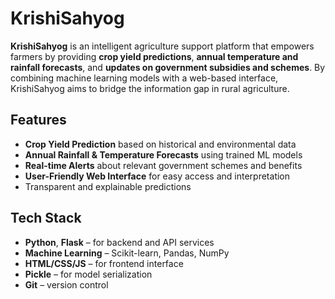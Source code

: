 # KrishiSahyog

**KrishiSahyog** is an intelligent agriculture support platform that empowers farmers by providing **crop yield predictions**, **annual temperature and rainfall forecasts**, and **updates on government subsidies and schemes**. By combining machine learning models with a web-based interface, KrishiSahyog aims to bridge the information gap in rural agriculture.

## Features
- **Crop Yield Prediction** based on historical and environmental data  
- **Annual Rainfall & Temperature Forecasts** using trained ML models  
- **Real-time Alerts** about relevant government schemes and benefits  
- **User-Friendly Web Interface** for easy access and interpretation  
- Transparent and explainable predictions

## Tech Stack

- **Python**, **Flask** – for backend and API services  
- **Machine Learning** – Scikit-learn, Pandas, NumPy  
- **HTML/CSS/JS** – for frontend interface  
- **Pickle** – for model serialization  
- **Git** – version control
